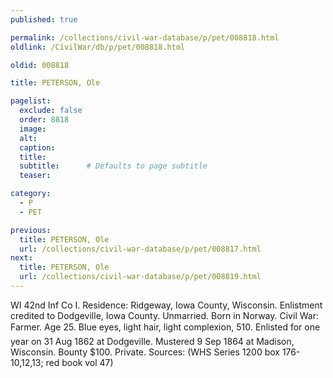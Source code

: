```yaml
---
published: true

permalink: /collections/civil-war-database/p/pet/008818.html
oldlink: /CivilWar/db/p/pet/008818.html

oldid: 008818

title: PETERSON, Ole

pagelist:
  exclude: false
  order: 8818
  image: 
  alt:
  caption:
  title:
  subtitle:      # Defaults to page subtitle
  teaser:

category: 
  - P 
  - PET

previous:
  title: PETERSON, Ole
  url: /collections/civil-war-database/p/pet/008817.html  
next:
  title: PETERSON, Ole
  url: /collections/civil-war-database/p/pet/008819.html   
---
```

WI 42nd Inf Co I. Residence: Ridgeway, Iowa County, Wisconsin. Enlistment credited to Dodgeville, Iowa County. Unmarried. Born in Norway. Civil War: Farmer. Age 25. Blue eyes, light hair, light complexion, 5&#146;10&#148;. Enlisted for one year on 31 Aug 1862 at Dodgeville. Mustered 9 Sep 1864 at Madison, Wisconsin. Bounty $100. Private. Sources: (WHS Series 1200 box 176-10,12,13; red book vol 47)